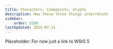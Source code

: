 ```yaml
---
title: Characters, Codepoints, Glyphs
description: How these three things interrelate
sidebar:
    order: 3100
lastUpdated: 2025-07-11
---
```


Placeholder: For now just a link to WSIG 5
